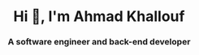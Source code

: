 <h1 align="center">Hi 👋, I'm Ahmad Khallouf</h1>
<h3 align="center">A software engineer and back-end developer</h3>
